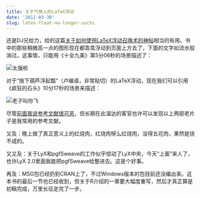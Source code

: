 ```yaml
---
title: 关于气煞人的LaTeX浮动
date: '2011-03-30'
slug: latex-float-no-longer-sucks
---
```


还是DJ兄给力，给的这篇[关于如何使用LaTeX浮动召唤术的神帖](http://www.howtotex.com/tips-tricks/control-float-placement)相当的有用。书中的那些稍微高一点的图形现在都乖乖浮动到页面上方去了，下面的文字如流水般淌过。这事情，只能用《十全九美》第5分06秒的场景描述了：

![太强啦](https://db.yihui.name/imgur/CwBsAqs.png)

对于“按下葫芦浮起瓢”（卢编语，非常贴切）的LaTeX浮动，现在我们可以引用《疯狂的石头》10分17秒的场景来描述：

![老子叫你飞](https://db.yihui.name/imgur/4rHon0B.png)

尽管[前面我说参考文献很可恶](/cn/2011/03/hacking-econometrics/)，但长期在此溜达的客官也许可以发现以上两部老片子是我常用的参考文献。

又及：晚上做了真正意义上的红烧肉，红烧肉呀么红烧肉，没得五花肉，果然是烧不成的。

又又及：关于LyX和pgfSweave的工作似乎惊动了LyX中央，今天“上面”来人了，也许LyX 2.0里面我能把pgfSweave给整进去。这是个好事。

再及：MSG包已经扔到CRAN上了，不过Windows版本的包目前还没编出来。这本书的最后一节也已经收到，但关于R介绍的一章要大幅度重写，然后才真正算是初稿完成，万里长征走完了一步。
